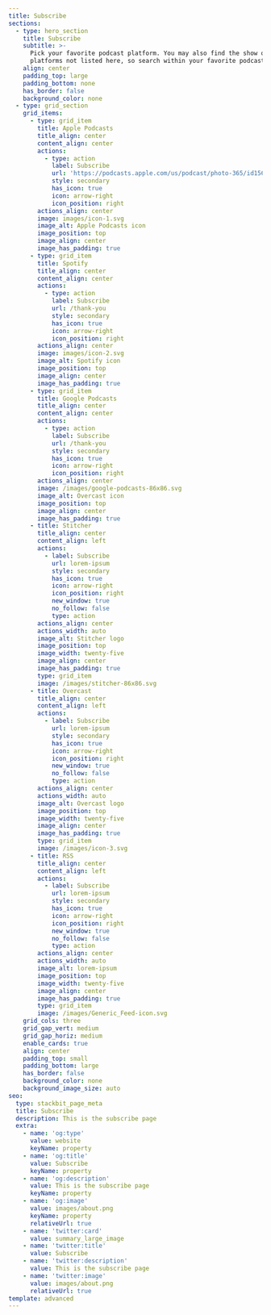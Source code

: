 ```yaml
---
title: Subscribe
sections:
  - type: hero_section
    title: Subscribe
    subtitle: >-
      Pick your favorite podcast platform. You may also find the show on
      platforms not listed here, so search within your favorite podcast app
    align: center
    padding_top: large
    padding_bottom: none
    has_border: false
    background_color: none
  - type: grid_section
    grid_items:
      - type: grid_item
        title: Apple Podcasts
        title_align: center
        content_align: center
        actions:
          - type: action
            label: Subscribe
            url: 'https://podcasts.apple.com/us/podcast/photo-365/id1562363768'
            style: secondary
            has_icon: true
            icon: arrow-right
            icon_position: right
        actions_align: center
        image: images/icon-1.svg
        image_alt: Apple Podcasts icon
        image_position: top
        image_align: center
        image_has_padding: true
      - type: grid_item
        title: Spotify
        title_align: center
        content_align: center
        actions:
          - type: action
            label: Subscribe
            url: /thank-you
            style: secondary
            has_icon: true
            icon: arrow-right
            icon_position: right
        actions_align: center
        image: images/icon-2.svg
        image_alt: Spotify icon
        image_position: top
        image_align: center
        image_has_padding: true
      - type: grid_item
        title: Google Podcasts
        title_align: center
        content_align: center
        actions:
          - type: action
            label: Subscribe
            url: /thank-you
            style: secondary
            has_icon: true
            icon: arrow-right
            icon_position: right
        actions_align: center
        image: /images/google-podcasts-86x86.svg
        image_alt: Overcast icon
        image_position: top
        image_align: center
        image_has_padding: true
      - title: Stitcher
        title_align: center
        content_align: left
        actions:
          - label: Subscribe
            url: lorem-ipsum
            style: secondary
            has_icon: true
            icon: arrow-right
            icon_position: right
            new_window: true
            no_follow: false
            type: action
        actions_align: center
        actions_width: auto
        image_alt: Stitcher logo
        image_position: top
        image_width: twenty-five
        image_align: center
        image_has_padding: true
        type: grid_item
        image: /images/stitcher-86x86.svg
      - title: Overcast
        title_align: center
        content_align: left
        actions:
          - label: Subscribe
            url: lorem-ipsum
            style: secondary
            has_icon: true
            icon: arrow-right
            icon_position: right
            new_window: true
            no_follow: false
            type: action
        actions_align: center
        actions_width: auto
        image_alt: Overcast logo
        image_position: top
        image_width: twenty-five
        image_align: center
        image_has_padding: true
        type: grid_item
        image: /images/icon-3.svg
      - title: RSS
        title_align: center
        content_align: left
        actions:
          - label: Subscribe
            url: lorem-ipsum
            style: secondary
            has_icon: true
            icon: arrow-right
            icon_position: right
            new_window: true
            no_follow: false
            type: action
        actions_align: center
        actions_width: auto
        image_alt: lorem-ipsum
        image_position: top
        image_width: twenty-five
        image_align: center
        image_has_padding: true
        type: grid_item
        image: /images/Generic_Feed-icon.svg
    grid_cols: three
    grid_gap_vert: medium
    grid_gap_horiz: medium
    enable_cards: true
    align: center
    padding_top: small
    padding_bottom: large
    has_border: false
    background_color: none
    background_image_size: auto
seo:
  type: stackbit_page_meta
  title: Subscribe
  description: This is the subscribe page
  extra:
    - name: 'og:type'
      value: website
      keyName: property
    - name: 'og:title'
      value: Subscribe
      keyName: property
    - name: 'og:description'
      value: This is the subscribe page
      keyName: property
    - name: 'og:image'
      value: images/about.png
      keyName: property
      relativeUrl: true
    - name: 'twitter:card'
      value: summary_large_image
    - name: 'twitter:title'
      value: Subscribe
    - name: 'twitter:description'
      value: This is the subscribe page
    - name: 'twitter:image'
      value: images/about.png
      relativeUrl: true
template: advanced
---
```


